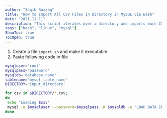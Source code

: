 ```yaml
---
author: "Saqib Razzaq"
title: "How to Import All CSV Files in Directory in MySQL via Bash"
date: "2021-11-11"
description: "This script iterates over a directory and imports each CSV file into specified MySQL table."
tags: ["bash", "linux", "mysql"]
ShowToc: true
TocOpen: true
---
```


1. Create a file `import.sh` and make it executable
2. Paste following code in file

```bash
mysqluser='root'
mysqlpass='password'
mysqldb='database_name'
tablename='mysql_table_name'
DIRECTORY='input_directory'

for csv in $DIRECTORY/*.csv;
do
 echo "Loading $csv"
 mysql -u $mysqluser --password=$mysqlpass -D $mysqldb -e "LOAD DATA INFILE '$csv' IGNORE INTO TABLE $tablename FIELDS TERMINATED BY '\t' ENCLOSED BY '\"' LINES TERMINATED BY '\n' IGNORE 1 LINES;"
done
```